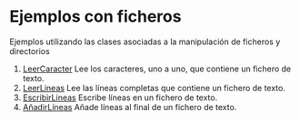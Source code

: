 # Ejemplos con ficheros

Ejemplos utilizando las clases asociadas a la manipulación de ficheros y directorios

1. [LeerCaracter](LeerCaracter.java)
Lee los caracteres, uno a uno, que contiene un fichero de texto.
2. [LeerLineas](LeerLineas.java)
Lee las líneas completas que contiene un fichero de texto.
3. [EscribirLineas](EscribirLineas.java)
Escribe líneas en un fichero de texto.
4. [AñadirLíneas](AnadirLineas.java)
Añade líneas al final de un fichero de texto.